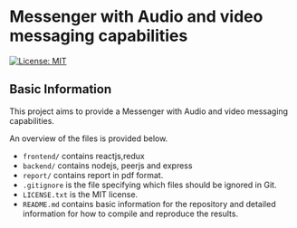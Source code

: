 # Messenger with Audio and video messaging capabilities 

[![License: MIT](https://img.shields.io/badge/License-MIT-yellow.svg)](https://opensource.org/licenses/MIT)


## Basic Information


This project aims to provide a Messenger with Audio and video messaging capabilities.

An overview of the files is provided below.


- `frontend/` contains reactjs,redux
- `backend/` contains nodejs, peerjs and express
- `report/` contains report in pdf format.
- `.gitignore` is the file specifying which files should be ignored in Git.
- `LICENSE.txt` is the MIT license.
- `README.md` contains basic information for the repository and detailed information for how to compile and reproduce the results.
